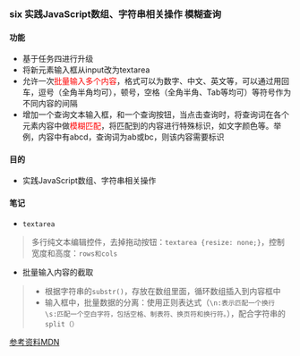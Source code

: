### six  实践JavaScript数组、字符串相关操作 模糊查询


#### 功能
- 基于任务四进行升级
- 将新元素输入框从input改为textarea
- 允许一次<span style="color:red">批量输入多个内容</span>，格式可以为数字、中文、英文等，可以通过用回车，逗号（全角半角均可），顿号，空格（全角半角、Tab等均可）等符号作为不同内容的间隔
- 增加一个查询文本输入框，和一个查询按钮，当点击查询时，将查询词在各个元素内容中做<span style="color:red">模糊匹配</span>，将匹配到的内容进行特殊标识，如文字颜色等。举例，内容中有abcd，查询词为ab或bc，则该内容需要标识

#### 目的
- 实践JavaScript数组、字符串相关操作
#### 笔记

- `textarea`

> 多行纯文本编辑控件，去掉拖动按钮：`textarea {resize: none;}`，控制宽度和高度：`rows和cols`

- 批量输入内容的截取
>  - 根据字符串的`substr()`，存放在数组里面，循环数组插入到内容框中
>  - 输入框中，批量数据的分离：使用正则表达式（`\n:表示匹配一个换行   \s:匹配一个空白字符，包括空格、制表符、换页符和换行符。`），配合字符串的`split（）`

[参考资料MDN](https://developer.mozilla.org/zh-CN/docs/Web/JavaScript)

